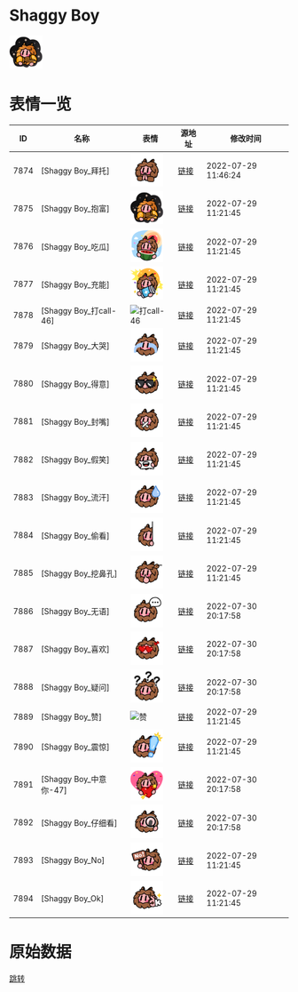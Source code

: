 # Shaggy Boy

<img src="./cover.png" height="60" alt="cover" />

# 表情一览

|ID|名称|表情|源地址|修改时间|
|----|----|----|----|----|
|7874|[Shaggy Boy_拜托]|<img src="./pic/007874_%5BShaggy Boy_拜托%5D.png" height="60" alt="拜托"/>|[链接](http://i0.hdslb.com/bfs/emote/92d5cf05b5dbbe6dc98594119f2972e0cbf89d66.png)|2022-07-29 11:46:24|
|7875|[Shaggy Boy_抱富]|<img src="./pic/007875_%5BShaggy Boy_抱富%5D.png" height="60" alt="抱富"/>|[链接](http://i0.hdslb.com/bfs/emote/530bd7a7c8d1f8b0a472721a172d3549fe68cc0b.png)|2022-07-29 11:21:45|
|7876|[Shaggy Boy_吃瓜]|<img src="./pic/007876_%5BShaggy Boy_吃瓜%5D.png" height="60" alt="吃瓜"/>|[链接](http://i0.hdslb.com/bfs/emote/2f8097e00686faea49b787a56b72c6a301dfe9a2.png)|2022-07-29 11:21:45|
|7877|[Shaggy Boy_充能]|<img src="./pic/007877_%5BShaggy Boy_充能%5D.png" height="60" alt="充能"/>|[链接](http://i0.hdslb.com/bfs/emote/764f1cf17c9766f4e5a0f5d7cbe0afde178d9a5f.png)|2022-07-29 11:21:45|
|7878|[Shaggy Boy_打call-46]|<img src="./pic/007878_%5BShaggy Boy_打call-46%5D.png" height="60" alt="打call-46"/>|[链接](http://i0.hdslb.com/bfs/emote/71e6f312d20c034f57b248a91c34e9878234aa3d.png)|2022-07-29 11:21:45|
|7879|[Shaggy Boy_大哭]|<img src="./pic/007879_%5BShaggy Boy_大哭%5D.png" height="60" alt="大哭"/>|[链接](http://i0.hdslb.com/bfs/emote/919b5bcf76492426157a06e606e31a73530229a8.png)|2022-07-29 11:21:45|
|7880|[Shaggy Boy_得意]|<img src="./pic/007880_%5BShaggy Boy_得意%5D.png" height="60" alt="得意"/>|[链接](http://i0.hdslb.com/bfs/emote/012b4fe10a5bd43a185cc6bd734dd3c3411f3910.png)|2022-07-29 11:21:45|
|7881|[Shaggy Boy_封嘴]|<img src="./pic/007881_%5BShaggy Boy_封嘴%5D.png" height="60" alt="封嘴"/>|[链接](http://i0.hdslb.com/bfs/emote/1a1755c5c87024fe2cb9e9667b56b9fa508062eb.png)|2022-07-29 11:21:45|
|7882|[Shaggy Boy_假笑]|<img src="./pic/007882_%5BShaggy Boy_假笑%5D.png" height="60" alt="假笑"/>|[链接](http://i0.hdslb.com/bfs/emote/12347db6a88e548b2e46bdd5f8223559299b2c27.png)|2022-07-29 11:21:45|
|7883|[Shaggy Boy_流汗]|<img src="./pic/007883_%5BShaggy Boy_流汗%5D.png" height="60" alt="流汗"/>|[链接](http://i0.hdslb.com/bfs/emote/3c047e948488c4010571f4f5a55c2454b8d4f646.png)|2022-07-29 11:21:45|
|7884|[Shaggy Boy_偷看]|<img src="./pic/007884_%5BShaggy Boy_偷看%5D.png" height="60" alt="偷看"/>|[链接](http://i0.hdslb.com/bfs/emote/0dedeed2b6bb8fd06edd7c7af2ac7bef2bb5493c.png)|2022-07-29 11:21:45|
|7885|[Shaggy Boy_挖鼻孔]|<img src="./pic/007885_%5BShaggy Boy_挖鼻孔%5D.png" height="60" alt="挖鼻孔"/>|[链接](http://i0.hdslb.com/bfs/emote/5bd96561513db47ad80b728d3199256290f6fed1.png)|2022-07-29 11:21:45|
|7886|[Shaggy Boy_无语]|<img src="./pic/007886_%5BShaggy Boy_无语%5D.png" height="60" alt="无语"/>|[链接](http://i0.hdslb.com/bfs/emote/362b2357ef9ba147942ac9dd3ddf42a4ef00a247.png)|2022-07-30 20:17:58|
|7887|[Shaggy Boy_喜欢]|<img src="./pic/007887_%5BShaggy Boy_喜欢%5D.png" height="60" alt="喜欢"/>|[链接](http://i0.hdslb.com/bfs/emote/30875ab24ee97cc0893048715b35ca7a72a32d26.png)|2022-07-30 20:17:58|
|7888|[Shaggy Boy_疑问]|<img src="./pic/007888_%5BShaggy Boy_疑问%5D.png" height="60" alt="疑问"/>|[链接](http://i0.hdslb.com/bfs/emote/ea14f49d71fc78917fba0d9b2d29861ee7df17e1.png)|2022-07-30 20:17:58|
|7889|[Shaggy Boy_赞]|<img src="./pic/007889_%5BShaggy Boy_赞%5D.png" height="60" alt="赞"/>|[链接](http://i0.hdslb.com/bfs/emote/3c7bc50593ea0dd5f94794629d3892682a5a48ad.png)|2022-07-29 11:21:45|
|7890|[Shaggy Boy_震惊]|<img src="./pic/007890_%5BShaggy Boy_震惊%5D.png" height="60" alt="震惊"/>|[链接](http://i0.hdslb.com/bfs/emote/f11e26b21e4955a87539813761e31f7be8474985.png)|2022-07-29 11:21:45|
|7891|[Shaggy Boy_中意你-47]|<img src="./pic/007891_%5BShaggy Boy_中意你-47%5D.png" height="60" alt="中意你-47"/>|[链接](http://i0.hdslb.com/bfs/emote/e433030cb0dc584fbcd0eb855fbc2556ef8a105a.png)|2022-07-30 20:17:58|
|7892|[Shaggy Boy_仔细看]|<img src="./pic/007892_%5BShaggy Boy_仔细看%5D.png" height="60" alt="仔细看"/>|[链接](http://i0.hdslb.com/bfs/emote/0ce60099b865f53b766c73883b1081f15af92ca0.png)|2022-07-30 20:17:58|
|7893|[Shaggy Boy_No]|<img src="./pic/007893_%5BShaggy Boy_No%5D.png" height="60" alt="No"/>|[链接](http://i0.hdslb.com/bfs/emote/6ad57b5d39c31a09d28d9c8bcf945dfd1a409eef.png)|2022-07-29 11:21:45|
|7894|[Shaggy Boy_Ok]|<img src="./pic/007894_%5BShaggy Boy_Ok%5D.png" height="60" alt="Ok"/>|[链接](http://i0.hdslb.com/bfs/emote/b945481662854c78068a801b3444279c58770c51.png)|2022-07-29 11:21:45|

# 原始数据

[跳转](./raw.json)

